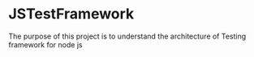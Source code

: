 # JSTestFramework
The purpose of this project is to understand the architecture of Testing framework for node js
